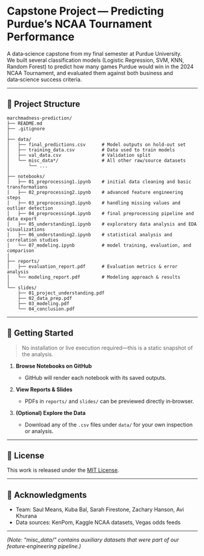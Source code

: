 # Capstone Project — Predicting Purdue’s NCAA Tournament Performance

A data‑science capstone from my final semester at Purdue University.  
We built several classification models (Logistic Regression, SVM, KNN, Random Forest) to predict how many games Purdue would win in the 2024 NCAA Tournament, and evaluated them against both business and data‑science success criteria.

---

## 📁 Project Structure

```text
marchmadness-prediction/
├── README.md
├── .gitignore
│
├── data/
│   ├── final_predictions.csv      # Model outputs on hold‑out set
│   ├── training_data.csv          # Data used to train models
│   ├── val_data.csv               # Validation split
│   └── misc_data*/                # All other raw/source datasets
│       └── ...
│
├── notebooks/
│   ├── 01_preprocessing1.ipynb    # initial data cleaning and basic transformations
│   ├── 02_preprocessing2.ipynb    # advanced feature engineering steps
│   ├── 03_preprocessing3.ipynb    # handling missing values and outlier detection
│   ├── 04_preprocessing4.ipynb    # final preprocessing pipeline and data export
│   ├── 05_understanding1.ipynb    # exploratory data analysis and EDA visualizations
│   ├── 06_understanding2.ipynb    # statistical analysis and correlation studies
│   └── 07_modeling.ipynb          # model training, evaluation, and comparison
│
├── reports/
│   ├── evaluation_report.pdf      # Evaluation metrics & error analysis
│   └── modeling_report.pdf        # Modeling approach & results
│
└── slides/
    ├── 01_project_understanding.pdf
    ├── 02_data_prep.pdf
    ├── 03_modeling.pdf
    └── 04_conclusion.pdf
```
---

## 🚀 Getting Started

> No installation or live execution required—this is a static snapshot of the analysis.

1. **Browse Notebooks on GitHub**  
   - GitHub will render each notebook with its saved outputs.  

2. **View Reports & Slides**  
   - PDFs in `reports/` and `slides/` can be previewed directly in‑browser.  

3. **(Optional) Explore the Data**  
   - Download any of the `.csv` files under `data/` for your own inspection or analysis.

---

## 🔖 License

This work is released under the [MIT License](LICENSE).

---

## 📝 Acknowledgments

- Team: Saul Means, Kuba Bal, Sarah Firestone, Zachary Hanson, Avi Khurana  
- Data sources: KenPom, Kaggle NCAA datasets, Vegas odds feeds  

---

*(Note: “misc_data/” contains auxiliary datasets that were part of our feature‑engineering pipeline.)*  
